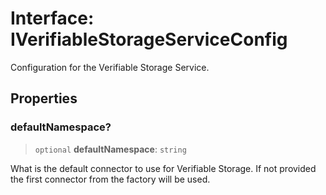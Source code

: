 # Interface: IVerifiableStorageServiceConfig

Configuration for the Verifiable Storage Service.

## Properties

### defaultNamespace?

> `optional` **defaultNamespace**: `string`

What is the default connector to use for Verifiable Storage. If not provided the first connector from the factory will be used.
